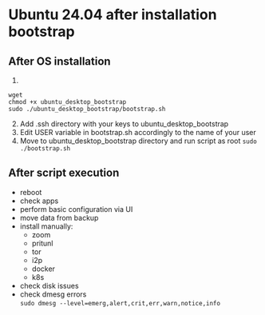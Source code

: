 # Ubuntu 24.04 after installation bootstrap


## After OS installation
1. 
```
wget 
chmod +x ubuntu_desktop_bootstrap
sudo ./ubuntu_desktop_bootstrap/bootstrap.sh
```
2. Add .ssh directory with your keys to ubuntu_desktop_bootstrap
3. Edit USER variable in bootstrap.sh accordingly to the name of your user
4. Move to ubuntu_desktop_bootstrap directory and run script as root `sudo ./bootstrap.sh`


## After script execution
- reboot
- check apps
- perform basic configuration via UI
- move data from backup
- install manually:
  - zoom
  - pritunl
  - tor
  - i2p
  - docker
  - k8s
- check disk issues
- check dmesg errors  
```sudo dmesg --level=emerg,alert,crit,err,warn,notice,info```


